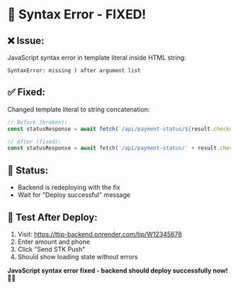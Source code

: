 # 🔧 Syntax Error - FIXED!

## ❌ **Issue:**
JavaScript syntax error in template literal inside HTML string:
```
SyntaxError: missing ) after argument list
```

## ✅ **Fixed:**
Changed template literal to string concatenation:
```javascript
// Before (broken):
const statusResponse = await fetch(`/api/payment-status/${result.checkoutRequestID}`);

// After (fixed):
const statusResponse = await fetch('/api/payment-status/' + result.checkoutRequestID);
```

## 🔄 **Status:**
- Backend is redeploying with the fix
- Wait for "Deploy successful" message

## 🧪 **Test After Deploy:**
1. Visit: https://ttip-backend.onrender.com/tip/W12345678
2. Enter amount and phone
3. Click "Send STK Push"
4. Should show loading state without errors

**JavaScript syntax error fixed - backend should deploy successfully now!** 🔧📱